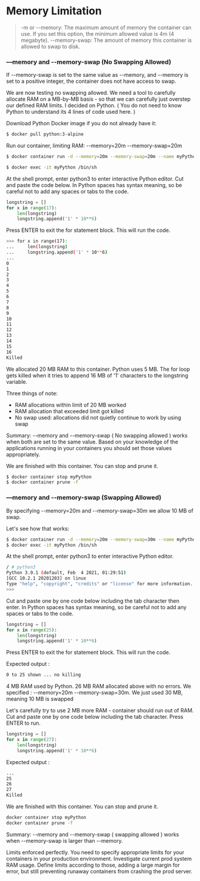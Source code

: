 # Memory Limitation

> -m or --memory: The maximum amount of memory the container can use. If you set this option, the minimum allowed value is 4m (4 megabyte).
> --memory-swap: The amount of memory this container is allowed to swap to disk.

### ––memory and --memory-swap (No Swapping Allowed)

If --memory-swap is set to the same value as --memory, and --memory is set to a positive integer, the container does not have access to swap.

We are now testing no swapping allowed.
We need a tool to carefully allocate RAM on a MB-by-MB basis - so that we can carefully just overstep our defined RAM limits. I decided on Python. ( You do not need to know Python to understand its 4 lines of code used here. )

Download Python Docker image if you do not already have it:
```sh
$ docker pull python:3-alpine 
```
Run our container, limiting RAM: --memory=20m --memory-swap=20m
```sh
$ docker container run -d --memory=20m --memory-swap=20m --name myPython python:3-alpine sleep 3600
```
```sh
$ docker exec -it myPython /bin/sh        
```
At the shell prompt, enter python3 to enter interactive Python editor. Cut and paste the code below. In Python spaces has syntax meaning, so be careful not to add any spaces or tabs to the code.
```python
longstring = []
for x in range(17):
    len(longstring)
    longstring.append('1' * 10**6)
```
Press ENTER to exit the for statement block. This will run the code.
```sh
>>> for x in range(17):
...     len(longstring)
...     longstring.append('1' * 10**6)
...
0
1
2
3
4
5
6
7
8
9
10
11
12
13
14
15
16
Killed
```
We allocated 20 MB RAM to this container. Python uses 5 MB. The for loop gets killed when it tries to append 16 MB of '1' characters to the longstring variable.

Three things of note:
- RAM allocations within limit of 20 MB worked
- RAM allocation that exceeded limit got killed
- No swap used: allocations did not quietly continue to work by using swap

Summary: --memory and --memory-swap ( No swapping allowed ) works when both are set to the same value. Based on your knowledge of the applications running in your containers you should set those values appropriately.

We are finished with this container. You can stop and prune it.
```sh
$ docker container stop myPython
$ docker container prune -f 
```

### ––memory and --memory-swap (Swapping Allowed)
By specifying --memory=20m and --memory-swap=30m we allow 10 MB of swap.

Let's see how that works:
```sh
$ docker container run -d --memory=20m --memory-swap=30m --name myPython python:3-alpine sleep 3600
$ docker exec -it myPython /bin/sh             
```
At the shell prompt, enter python3 to enter interactive Python editor. 
```sh
/ # python3
Python 3.9.1 (default, Feb  4 2021, 01:29:51) 
[GCC 10.2.1 20201203] on linux
Type "help", "copyright", "credits" or "license" for more information.
>>>
```
Cut and paste one by one code below including the tab character then enter. In Python spaces has syntax meaning, so be careful not to add any spaces or tabs to the code.
```python
longstring = []
for x in range(25): 
    len(longstring) 
    longstring.append('1' * 10**6)
```
Press ENTER to exit the for statement block. This will run the code.

Expected output :
```sh
0 to 25 shown ... no killing
```
4 MB RAM used by Python. 26 MB RAM allocated above with no errors.
We specified : --memory=20m --memory-swap=30m. We just used 30 MB, meaning 10 MB is swapped

Let's carefully try to use 2 MB more RAM - container should run out of RAM.
Cut and paste one by one code below including the tab character. Press ENTER to run.
```python
longstring = []
for x in range(27): 
    len(longstring) 
    longstring.append('1' * 10**6)
```
Expected output :
```sh
...
25
26
27
Killed
```
We are finished with this container. You can stop and prune it.
```sh
docker container stop myPython
docker container prune -f 
```
Summary: --memory and --memory-swap ( swapping allowed ) works when --memory-swap is larger than --memory.

Limits enforced perfectly. You need to specify appropriate limits for your containers in your production environment. Investigate current prod system RAM usage. Define limits according to those, adding a large margin for error, but still preventing runaway containers from crashing the prod server.